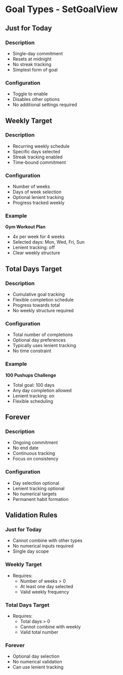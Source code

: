 # Goal Types - SetGoalView

## Just for Today
### Description
- Single-day commitment
- Resets at midnight
- No streak tracking
- Simplest form of goal

### Configuration
- Toggle to enable
- Disables other options
- No additional settings required

## Weekly Target
### Description
- Recurring weekly schedule
- Specific days selected
- Streak tracking enabled
- Time-bound commitment

### Configuration
- Number of weeks
- Days of week selection
- Optional lenient tracking
- Progress tracked weekly

### Example
**Gym Workout Plan**
- 4x per week for 4 weeks
- Selected days: Mon, Wed, Fri, Sun
- Lenient tracking: off
- Clear weekly structure

## Total Days Target
### Description
- Cumulative goal tracking
- Flexible completion schedule
- Progress towards total
- No weekly structure required

### Configuration
- Total number of completions
- Optional day preferences
- Typically uses lenient tracking
- No time constraint

### Example
**100 Pushups Challenge**
- Total goal: 100 days
- Any day completion allowed
- Lenient tracking: on
- Flexible scheduling

## Forever
### Description
- Ongoing commitment
- No end date
- Continuous tracking
- Focus on consistency

### Configuration
- Day selection optional
- Lenient tracking optional
- No numerical targets
- Permanent habit formation

## Validation Rules
### Just for Today
- Cannot combine with other types
- No numerical inputs required
- Single day scope

### Weekly Target
- Requires:
  - Number of weeks > 0
  - At least one day selected
  - Valid weekly frequency

### Total Days Target
- Requires:
  - Total days > 0
  - Cannot combine with weekly
  - Valid total number

### Forever
- Optional day selection
- No numerical validation
- Can use lenient tracking 